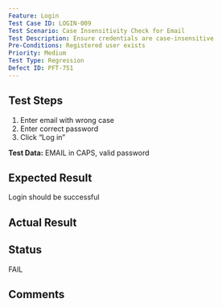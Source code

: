 ```yaml
---
Feature: Login
Test Case ID: LOGIN-009
Test Scenario: Case Insensitivity Check for Email
Test Description: Ensure credentials are case-insensitive
Pre-Conditions: Registered user exists
Priority: Medium
Test Type: Regression
Defect ID: PFT-751
---
```


## Test Steps
1. Enter email with wrong case
2. Enter correct password
3. Click “Log in”

**Test Data:** EMAIL in CAPS, valid password

## Expected Result
Login should be successful

## Actual Result


## Status
FAIL

## Comments

